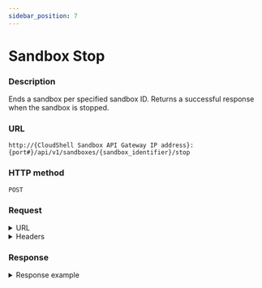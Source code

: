 ```yaml
---
sidebar_position: 7
---
```


# Sandbox Stop

### Description

Ends a sandbox per specified sandbox ID. Returns a successful response when the sandbox is stopped.

### URL

`http://{CloudShell Sandbox API Gateway IP address}:{port#}/api/v1/sandboxes/{sandbox_identifier}/stop`

### HTTP method

`POST`

### Request

<details>
<summary>URL</summary>

| Parameter | Description/Comments |
| --- | --- |
| `sandbox_identifier` | The id of the sandbox (`string`). <br/> :::note You can get the sandbox ID from the [sandboxes](https://help.quali.com/Online%20Help/0.0/Portal/Content/API/RefGuides/Sndbx-REST-API/REST-API-V1-Ref-Guide.htm?tocpath=CloudShell%20API%20Guide%7CCloudShell%20Sandbox%20API%7C_____2#sandboxe) method, [blueprint start](https://help.quali.com/Online%20Help/0.0/Portal/Content/API/RefGuides/Sndbx-REST-API/REST-API-V1-Ref-Guide.htm?tocpath=CloudShell%20API%20Guide%7CCloudShell%20Sandbox%20API%7C_____2#blueprin2) method, and from the sandbox ID segment in the CloudShell Portal URL.
::: |
</details>

<details>
<summary>Headers</summary>

Example header format for the `sandbox stop` method:

`Authorization: Basic <authorization token returned from the login method>`

`Content-Type: application/json`

</details>

### Response

<details>
<summary>Response example</summary>

A successful response is displayed when the `sandbox stop` method ends the sandbox:

```javascript
{
   "result":"success",
   "_links":{
      "all":{
         "href":"/sandboxes",
         "method":"GET"
      }
   }
}
```
</details>

